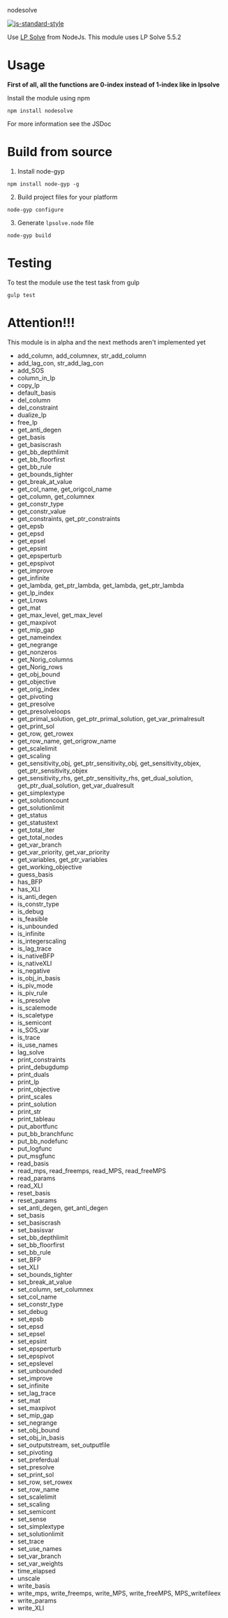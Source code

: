 nodesolve

[![js-standard-style](https://img.shields.io/badge/code%20style-standard-brightgreen.svg)](http://standardjs.com/)

Use [LP Solve](http://lpsolve.sourceforge.net) from NodeJs. This module uses LP Solve 5.5.2

# Usage

**First of all, all the functions are 0-index instead of 1-index like in lpsolve**

Install the module using npm

````
npm install nodesolve
````

For more information see the JSDoc

# Build from source

1. Install node-gyp

```` 
npm install node-gyp -g
````

2. Build project files for your platform

````
node-gyp configure
````

3. Generate `lpsolve.node` file

````
node-gyp build
````

# Testing

To test the module use the test task from gulp

````
gulp test
```` 

# Attention!!!

This module is in alpha and the next methods aren't implemented yet

- add_column, add_columnex, str_add_column
- add_lag_con, str_add_lag_con
- add_SOS
- column_in_lp
- copy_lp
- default_basis
- del_column
- del_constraint
- dualize_lp
- free_lp
- get_anti_degen
- get_basis
- get_basiscrash
- get_bb_depthlimit
- get_bb_floorfirst
- get_bb_rule
- get_bounds_tighter
- get_break_at_value
- get_col_name, get_origcol_name
- get_column, get_columnex
- get_constr_type
- get_constr_value
- get_constraints, get_ptr_constraints
- get_epsb
- get_epsd
- get_epsel
- get_epsint
- get_epsperturb
- get_epspivot
- get_improve
- get_infinite
- get_lambda, get_ptr_lambda, get_lambda, get_ptr_lambda
- get_lp_index
- get_Lrows
- get_mat
- get_max_level, get_max_level
- get_maxpivot
- get_mip_gap
- get_nameindex
- get_negrange
- get_nonzeros
- get_Norig_columns
- get_Norig_rows
- get_obj_bound
- get_objective
- get_orig_index
- get_pivoting
- get_presolve
- get_presolveloops
- get_primal_solution, get_ptr_primal_solution, get_var_primalresult
- get_print_sol
- get_row, get_rowex
- get_row_name, get_origrow_name
- get_scalelimit
- get_scaling
- get_sensitivity_obj, get_ptr_sensitivity_obj, get_sensitivity_objex, get_ptr_sensitivity_objex
- get_sensitivity_rhs, get_ptr_sensitivity_rhs, get_dual_solution, get_ptr_dual_solution, get_var_dualresult
- get_simplextype
- get_solutioncount
- get_solutionlimit
- get_status
- get_statustext
- get_total_iter
- get_total_nodes
- get_var_branch
- get_var_priority, get_var_priority
- get_variables, get_ptr_variables
- get_working_objective
- guess_basis
- has_BFP
- has_XLI
- is_anti_degen
- is_constr_type
- is_debug
- is_feasible
- is_unbounded
- is_infinite
- is_integerscaling
- is_lag_trace
- is_nativeBFP
- is_nativeXLI
- is_negative
- is_obj_in_basis
- is_piv_mode
- is_piv_rule
- is_presolve
- is_scalemode
- is_scaletype
- is_semicont
- is_SOS_var
- is_trace
- is_use_names
- lag_solve
- print_constraints
- print_debugdump
- print_duals
- print_lp
- print_objective
- print_scales
- print_solution
- print_str
- print_tableau
- put_abortfunc
- put_bb_branchfunc
- put_bb_nodefunc
- put_logfunc
- put_msgfunc
- read_basis
- read_mps, read_freemps, read_MPS, read_freeMPS
- read_params
- read_XLI
- reset_basis
- reset_params
- set_anti_degen, get_anti_degen
- set_basis
- set_basiscrash
- set_basisvar
- set_bb_depthlimit
- set_bb_floorfirst
- set_bb_rule
- set_BFP
- set_XLI
- set_bounds_tighter
- set_break_at_value
- set_column, set_columnex
- set_col_name
- set_constr_type
- set_debug
- set_epsb
- set_epsd
- set_epsel
- set_epsint
- set_epsperturb
- set_epspivot
- set_epslevel
- set_unbounded
- set_improve
- set_infinite
- set_lag_trace
- set_mat
- set_maxpivot
- set_mip_gap
- set_negrange
- set_obj_bound
- set_obj_in_basis
- set_outputstream, set_outputfile
- set_pivoting
- set_preferdual
- set_presolve
- set_print_sol
- set_row, set_rowex
- set_row_name
- set_scalelimit
- set_scaling
- set_semicont
- set_sense
- set_simplextype
- set_solutionlimit
- set_trace
- set_use_names
- set_var_branch
- set_var_weights
- time_elapsed
- unscale
- write_basis
- write_mps, write_freemps, write_MPS, write_freeMPS, MPS_writefileex
- write_params
- write_XLI
